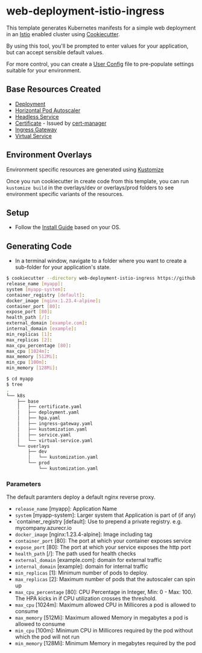 # web-deployment-istio-ingress

This template generates Kubernetes manifests for a simple web deployment in an [Istio](https://istio.io/latest/docs/) enabled cluster using [Cookiecutter](https://cookiecutter.readthedocs.io/en/1.7.3/README.html).

By using this tool, you'll be prompted to enter values for your application, but can accept sensible default values.

For more control, you can create a [User Config](https://cookiecutter.readthedocs.io/en/1.7.3/advanced/user_config.html) file to pre-populate settings suitable for your environment.

## Base Resources Created

- [Deployment](https://kubernetes.io/docs/concepts/workloads/controllers/deployment/)
- [Horizontal Pod Autoscaler](https://kubernetes.io/docs/tasks/run-application/horizontal-pod-autoscale/)
- [Headless Service](https://kubernetes.io/docs/concepts/services-networking/service/#headless-services)
- [Certificate](https://cert-manager.io/docs/concepts/certificate/) - Issued by [cert-manager](https://cert-manager.io/docs/)
- [Ingress Gateway](https://istio.io/latest/docs/tasks/traffic-management/ingress/ingress-control/)
- [Virtual Service](https://istio.io/latest/docs/reference/config/networking/virtual-service/)

## Environment Overlays

Environment specific resources are generated using [Kustomize](https://kubectl.docs.kubernetes.io/references/kustomize/)

Once you run cookiecutter in create code from this template, you can run `kustomize build` in the overlays/dev or overlays/prod folders to see environment specific variants of the resources.

## Setup

- Follow the [Install Guide](https://cookiecutter.readthedocs.io/en/1.7.3/installation.html) based on your OS.

## Generating Code

- In a terminal window, navigate to a folder where you want to create a sub-folder for your application's state.

```bash
$ cookiecutter --directory web-deployment-istio-ingress https://github.com/bobmhong/k8s-cookiecutters.git
release_name [myapp]: 
system [myapp-system]: 
container_registry [default]: 
docker_image [nginx:1.23.4-alpine]: 
container_port [80]: 
expose_port [80]: 
health_path [/]: 
external_domain [example.com]: 
internal_domain [example]: 
min_replicas [1]: 
max_replicas [2]: 
max_cpu_percentage [80]: 
max_cpu [1024m]: 
max_memory [512Mi]: 
min_cpu [100m]: 
min_memory [128Mi]:

$ cd myapp
$ tree
.
└── k8s
    ├── base
    │   ├── certificate.yaml
    │   ├── deployment.yaml
    │   ├── hpa.yaml
    │   ├── ingress-gateway.yaml
    │   ├── kustomization.yaml
    │   ├── service.yaml
    │   └── virtual-service.yaml
    └── overlays
        ├── dev
        │   └── kustomization.yaml
        └── prod
            └── kustomization.yaml
```

### Parameters

The default paramters deploy a default nginx reverse proxy.

- `release_name` [myapp]: Application Name
- `system` [myapp-system]: Larger system that Application is part of (if any)
- `container_registry [default]: Use to prepend a private registry. e.g. mycompany.azurecr.io
- `docker_image` [nginx:1.23.4-alpine]: Image including tag
- `container_port` [80]: The port at which your container exposes service
- `expose_port` [80]: The port at which your service exposes the http port
- `health_path` [/]: The path used for health checks
- `external_domain` [example.com]: domain for external traffic
- `internal_domain` [example]: domain for internal traffic
- `min_replicas` [1]: Minimum number of pods to deploy.
- `max_replicas` [2]: Maximum number of pods that the autoscaler can spin up
- `max_cpu_percentage` [80]: CPU Percentage in Integer, Min: 0 - Max: 100. The HPA kicks in if CPU utilization crosses the threshold.
- `max_cpu` [1024m]: Maximum allowed CPU in Millicores a pod is allowed to consume
- `max_memory` [512Mi]: Maximum allowed Memory in megabytes a pod is allowed to consume
- `min_cpu` [100m]: Minimum CPU in Millicores required by the pod without which the pod will not run
- `min_memory` [128Mi]: Minimum Memory in megabytes required by the pod
